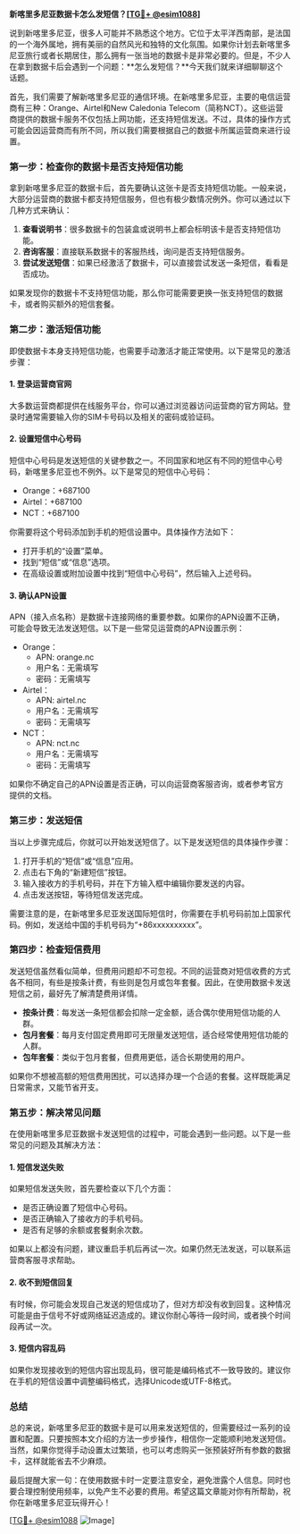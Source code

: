 **新喀里多尼亚数据卡怎么发短信？[[TG💪+ @esim1088](https://t.me/s/esim1088)]**

说到新喀里多尼亚，很多人可能并不熟悉这个地方。它位于太平洋西南部，是法国的一个海外属地，拥有美丽的自然风光和独特的文化氛围。如果你计划去新喀里多尼亚旅行或者长期居住，那么拥有一张当地的数据卡是非常必要的。但是，不少人在拿到数据卡后会遇到一个问题：**怎么发短信？**今天我们就来详细聊聊这个话题。

首先，我们需要了解新喀里多尼亚的通信环境。在新喀里多尼亚，主要的电信运营商有三种：Orange、Airtel和New Caledonia Telecom（简称NCT）。这些运营商提供的数据卡服务不仅包括上网功能，还支持短信发送。不过，具体的操作方式可能会因运营商而有所不同，所以我们需要根据自己的数据卡所属运营商来进行设置。

### **第一步：检查你的数据卡是否支持短信功能**

拿到新喀里多尼亚的数据卡后，首先要确认这张卡是否支持短信功能。一般来说，大部分运营商的数据卡都支持短信服务，但也有极少数情况例外。你可以通过以下几种方式来确认：

1. **查看说明书**：很多数据卡的包装盒或说明书上都会标明该卡是否支持短信功能。
2. **咨询客服**：直接联系数据卡的客服热线，询问是否支持短信服务。
3. **尝试发送短信**：如果已经激活了数据卡，可以直接尝试发送一条短信，看看是否成功。

如果发现你的数据卡不支持短信功能，那么你可能需要更换一张支持短信的数据卡，或者购买额外的短信套餐。

### **第二步：激活短信功能**

即使数据卡本身支持短信功能，也需要手动激活才能正常使用。以下是常见的激活步骤：

#### **1. 登录运营商官网**
大多数运营商都提供在线服务平台，你可以通过浏览器访问运营商的官方网站。登录时通常需要输入你的SIM卡号码以及相关的密码或验证码。

#### **2. 设置短信中心号码**
短信中心号码是发送短信的关键参数之一。不同国家和地区有不同的短信中心号码，新喀里多尼亚也不例外。以下是常见的短信中心号码：
- Orange：+687100
- Airtel：+687100
- NCT：+687100

你需要将这个号码添加到手机的短信设置中。具体操作方法如下：
- 打开手机的“设置”菜单。
- 找到“短信”或“信息”选项。
- 在高级设置或附加设置中找到“短信中心号码”，然后输入上述号码。

#### **3. 确认APN设置**
APN（接入点名称）是数据卡连接网络的重要参数。如果你的APN设置不正确，可能会导致无法发送短信。以下是一些常见运营商的APN设置示例：

- Orange：
  - APN: orange.nc
  - 用户名：无需填写
  - 密码：无需填写
- Airtel：
  - APN: airtel.nc
  - 用户名：无需填写
  - 密码：无需填写
- NCT：
  - APN: nct.nc
  - 用户名：无需填写
  - 密码：无需填写

如果你不确定自己的APN设置是否正确，可以向运营商客服咨询，或者参考官方提供的文档。

### **第三步：发送短信**

当以上步骤完成后，你就可以开始发送短信了。以下是发送短信的具体操作步骤：

1. 打开手机的“短信”或“信息”应用。
2. 点击右下角的“新建短信”按钮。
3. 输入接收方的手机号码，并在下方输入框中编辑你要发送的内容。
4. 点击发送按钮，等待短信发送完成。

需要注意的是，在新喀里多尼亚发送国际短信时，你需要在手机号码前加上国家代码。例如，发送给中国的手机号码为“+86xxxxxxxxxx”。

### **第四步：检查短信费用**

发送短信虽然看似简单，但费用问题却不可忽视。不同的运营商对短信收费的方式各不相同，有些是按条计费，有些则是包月或包年套餐。因此，在使用数据卡发送短信之前，最好先了解清楚费用详情。

- **按条计费**：每发送一条短信都会扣除一定金额，适合偶尔使用短信功能的人群。
- **包月套餐**：每月支付固定费用即可无限量发送短信，适合经常使用短信功能的人群。
- **包年套餐**：类似于包月套餐，但费用更低，适合长期使用的用户。

如果你不想被高额的短信费用困扰，可以选择办理一个合适的套餐。这样既能满足日常需求，又能节省开支。

### **第五步：解决常见问题**

在使用新喀里多尼亚数据卡发送短信的过程中，可能会遇到一些问题。以下是一些常见的问题及其解决方法：

#### **1. 短信发送失败**
如果短信发送失败，首先要检查以下几个方面：
- 是否正确设置了短信中心号码。
- 是否正确输入了接收方的手机号码。
- 是否有足够的余额或套餐剩余次数。

如果以上都没有问题，建议重启手机后再试一次。如果仍然无法发送，可以联系运营商客服寻求帮助。

#### **2. 收不到短信回复**
有时候，你可能会发现自己发送的短信成功了，但对方却没有收到回复。这种情况可能是由于信号不好或网络延迟造成的。建议你耐心等待一段时间，或者换个时间段再试一次。

#### **3. 短信内容乱码**
如果你发现接收到的短信内容出现乱码，很可能是编码格式不一致导致的。建议你在手机的短信设置中调整编码格式，选择Unicode或UTF-8格式。

### **总结**

总的来说，新喀里多尼亚的数据卡是可以用来发送短信的，但需要经过一系列的设置和配置。只要按照本文介绍的方法一步步操作，相信你一定能顺利地发送短信。当然，如果你觉得手动设置太过繁琐，也可以考虑购买一张预装好所有参数的数据卡，这样就能省去不少麻烦。

最后提醒大家一句：在使用数据卡时一定要注意安全，避免泄露个人信息。同时也要合理控制使用频率，以免产生不必要的费用。希望这篇文章能对你有所帮助，祝你在新喀里多尼亚玩得开心！

[[TG💪+ @esim1088](https://t.me/s/esim1088) ![Image](https://i.postimg.cc/4NQfJmqS/Snipaste-2025-05-13-00-14-12.png)]